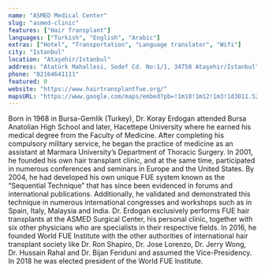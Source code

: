 ```yaml
---
name: "ASMED Medical Center"
slug: "asmed-clinic"
features: ["Hair Transplant"]
languages: ["Turkish", "English", "Arabic"]
extras: ["Hotel", "Transportation", "Language translator", "Wifi"]
city: "Istanbul"
location: "Ataşehir/Istanbul"
address: "Atatürk Mahallesi, Sedef Cd. No:1/1, 34758 Ataşehir/İstanbul"
phone: "02164641111"
featured: 0
website: "https://www.hairtransplantfue.org/"
mapsURL: "https://www.google.com/maps/embed?pb=!1m18!1m12!1m3!1d3011.5234619814155!2d29.113887816251946!3d40.99191457930242!2m3!1f0!2f0!3f0!3m2!1i1024!2i768!4f13.1!3m3!1m2!1s0x14cac63c9430a6ab%3A0x150b2ac4fc335bf5!2sASMED%20Medical%20Center!5e0!3m2!1sen!2str!4v1661295330018!5m2!1sen!2str"
---
```


Born in 1968 in Bursa-Gemlik (Turkey), Dr. Koray Erdogan attended Bursa Anatolian High School and later, Hacettepe University where he earned his medical degree from the Faculty of Medicine. After completing his compulsory military service, he began the practice of medicine as an assistant at Marmara University’s Department of Thoracic Surgery. In 2001, he founded his own hair transplant clinic, and at the same time, participated in numerous conferences and seminars in Europe and the United States. By 2004, he had developed his own unique FUE system known as the “Sequential Technique” that has since been evidenced in forums and international publications. Additionally, he validated and demonstrated this technique in numerous international congresses and workshops such as in Spain, Italy, Malaysia and India. Dr. Erdogan exclusively performs FUE hair transplants at the ASMED Surgical Center, his personal clinic, together with six other physicians who are specialists in their respective fields. In 2016, he founded World FUE Institute with the other authorities of international hair transplant society like Dr. Ron Shapiro, Dr. Jose Lorenzo, Dr. Jerry Wong, Dr. Hussain Rahal and Dr. Bijan Feriduni and assumed the Vice-Presidency. In 2018 he was elected president of the World FUE Institute.
